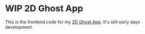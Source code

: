 # WIP 2D Ghost App

This is the frontend code for my [2D Ghost App](k2bd.github.com/ghost-app). It's still early days development.
